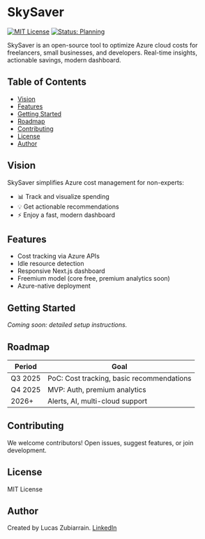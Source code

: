 # SkySaver
[![MIT License](https://img.shields.io/badge/license-MIT-blue.svg)](LICENSE)
[![Status: Planning](https://img.shields.io/badge/status-planning-yellow)]()

SkySaver is an open-source tool to optimize Azure cloud costs for freelancers, small businesses, and developers. Real-time insights, actionable savings, modern dashboard.

## Table of Contents
- [Vision](#vision)
- [Features](#features)
- [Getting Started](#getting-started)
- [Roadmap](#roadmap)
- [Contributing](#contributing)
- [License](#license)
- [Author](#author)

## Vision
SkySaver simplifies Azure cost management for non-experts:
- 📊 Track and visualize spending
- 💡 Get actionable recommendations
- ⚡ Enjoy a fast, modern dashboard

## Features
- Cost tracking via Azure APIs
- Idle resource detection
- Responsive Next.js dashboard
- Freemium model (core free, premium analytics soon)
- Azure-native deployment

## Getting Started
*Coming soon: detailed setup instructions.*

## Roadmap
| Period    | Goal                                         |
|-----------|----------------------------------------------|
| Q3 2025   | PoC: Cost tracking, basic recommendations    |
| Q4 2025   | MVP: Auth, premium analytics                 |
| 2026+     | Alerts, AI, multi-cloud support              |

## Contributing
We welcome contributors! Open issues, suggest features, or join development.

## License
MIT License

## Author
Created by Lucas Zubiarrain. [LinkedIn](https://www.linkedin.com/in/lucas-zubiarrain/)
